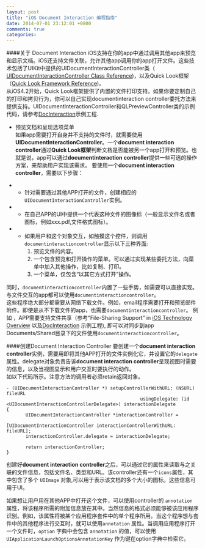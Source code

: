 ```yaml
---
layout: post
title: "iOS Document Interaction 编程指南"
date: 2014-07-01 23:12:01 +0800
comments: true
categories: 
---
```


####关于 Document Interaction
  iOS支持在你的app中通过调用其他app来预览和显示文档。iOS还支持文件关联，允许其他app调用你的app打开文件。这些技术包括了UIKit中提供的UIDocumentInteractionController类（ [UIDocumentInteractionController Class Reference](http://))，以及Quick Look框架（[Quick Look Framework Reference](http://))。  
  从iOS4.2开始，Quick Look框架提供了内置的文件打印支持。如果你要定制自己的打印和拷贝行为，你可以自己实现documentinteraction controller委托方法来提供支持。UIDocumentInteractionController和QLPreviewController类的示例代码，请参考[DocInteraction](http://)示例工程.

* 预览文档和呈现选项菜单  
  如果app需要打开自身并不支持的文件时，就需要使用**UIDocumentInteractionController**。一个**document interaction controller**通过**Quick Look框架**判断文档是否能被另一个app打开和预览。也就是说，app可以通过**documentinteraction controller**提供一些可选的操作方案，来帮助用户实现该需求。
要使用一个**document interaction controller**，需要以下步骤：

* * 针对需要通过其他APP打开的文件，创建相应的`UIDocumentInteractionController`实例。  

* * 在自己APP的UI中提供一个代表这种文件的图像标（一般显示文件名或者图标，例如xxx.pdf,文件格式图标）。

* * 如果用户和这个对象交互，如触摸这个控件，则调用`documentinteractioncontroller`显示以下三种界面:	  
	1. 预览文件的内容。
	2. 一个包含预览和打开操作的菜单。可以通过实现某些委托方法，向菜单中加入其他操作，比如复制、打印。
	3. 一个菜单，仅包含“以其它方式打开”操作。

同时，`documentinteractioncontroller`内置了一些手势，如需要可以直接实现。与文件交互的app都可以使用`documentinteractioncontroller`。  
这些程序绝大部分都需要从网络下载文件。例如，email程序需要打开和预览邮件附件。即使是从不下载文件的app，也需要`documentinteractioncontroller`。 例如 ，APP需要支持文件共享（参考“File-Sharing Support” in [iOS Technology Overview](https://developer.apple.com/library/ios/documentation/Miscellaneous/Conceptual/iPhoneOSTechOverview/Introduction/Introduction.html#//apple_ref/doc/uid/TP40007898) 以及[DocInteraction](http://) 示例工程), 即可以对同步到app Documents/Shared目录下的文件使用`documentinteractioncontroller`。
<!--more-->
####创建Document Interaction Controller
要创建一个**document interaction controller**实例，需要用即将其他APP打开的文件实例化它，并设置它的`delegate`属性。delegate对象负责告诉**document  interaction controller**呈现视图时需要的信息，以及当视图显示和用户交互时要执行的动作。  
如以下代码所示。注意方法的调用者必须retain返回对象。
```objc 实例化document interaction controller
- (UIDocumentInteractionController *) setupControllerWithURL: (NSURL) fileURL
    											 usingDelegate: (id <UIDocumentInteractionControllerDelegate>) interactionDelegate 
{
	   UIDocumentInteractionController *interactionController =
	       									[UIDocumentInteractionController interactionControllerWithURL: fileURL];
	   interactionController.delegate = interactionDelegate;
	
	   return interactionController;
}  
```

创建好**document interaction controller**之后，可以通过它的属性来读取与之关联的文件信息，包括文件名、类型和URL。该controller还有一个`icons`属性，其中包含了多个 `UIImage` 对象,可以用于表示该文档的多个大小的图标。这些信息可用于UI。

如果想让用户用在其他APP中打开这个文件，可以使用controller的 `annotation` 属性，将该程序所需的附加信息放在其中。当然信息的格式必须能够被该应用程序识别。例如，该属性将被某个应用程序套件中的单个程序所用。当这个程序想与套件中的其他程序进行交互时，就可以使用`annotation` 属性。当调用应用程序打开一个文件时，`option` 字典中会包含 `annotation` 的值，可以使用`UIApplicationLaunchOptionsAnnotationKey` 作为键在option字典中检索它。
